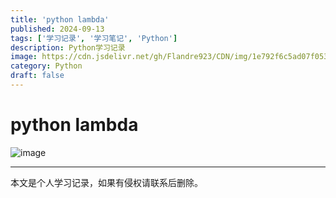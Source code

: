 ```yaml
---
title: 'python lambda'
published: 2024-09-13
tags: ['学习记录', '学习笔记', 'Python']
description: Python学习记录
image: https://cdn.jsdelivr.net/gh/Flandre923/CDN/img/1e792f6c5ad07f053560edc91417a5dfdf8ae9ae2c76bc5aeb9ed50b787e2056.png
category: Python
draft: false
---
```



# python lambda

​![image](https://cdn.jsdelivr.net/gh/Flandre923/CDN/img/b805edf5270258996024755a5d7538c8b224006a740e91180889e3e355a972b0.png)​

---
本文是个人学习记录，如果有侵权请联系后删除。
